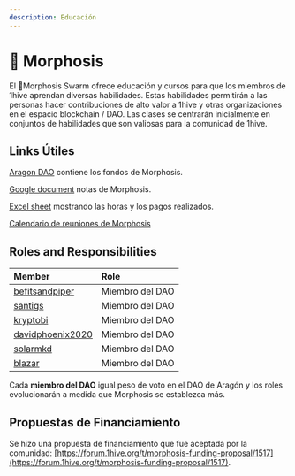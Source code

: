 ```yaml
---
description: Educación
---
```


# 🦋 Morphosis

El 🦋Morphosis Swarm ofrece educación y cursos para que los miembros de 1hive aprendan diversas habilidades. Estas habilidades permitirán a las personas hacer contribuciones de alto valor a 1hive y otras organizaciones en el espacio blockchain / DAO. Las clases se centrarán inicialmente en conjuntos de habilidades que son valiosas para la comunidad de 1hive.

## Links Útiles

[Aragon DAO](https://aragon.1hive.org/?#/morphosis/) contiene los fondos de Morphosis.

[Google document](https://docs.google.com/document/d/1B-gIVnJwZ9nhhDttyhdDE81hpx-BDd3duHGCJNONjGc/edit#) notas de Morphosis.

[Excel sheet](https://docs.google.com/spreadsheets/d/1c8xdLYi8SkElAyGNANBTd3Qe6wTxDTBTgaw1uIAqb1o/edit?usp=sharing) mostrando las horas y los pagos realizados.

[Calendario de reuniones de Morphosis](https://calendar.google.com/calendar/u/0/embed?src=c_k77c78d1kdt9e1vpk2cvjcc7jg@group.calendar.google.com&ctz)

## Roles and Responsibilities

| Member | Role |
| :--- | :--- |
| [befitsandpiper](https://forum.1hive.org/u/befitsandpiper/summary) | Miembro del DAO  |
| [santigs](https://forum.1hive.org/u/santigs) | Miembro del DAO  |
| [kryptobi](https://forum.1hive.org/u/kryptobi) | Miembro del DAO  |
| [davidphoenix2020](https://forum.1hive.org/u/davidphoenix2020) | Miembro del DAO  |
| [solarmkd](https://forum.1hive.org/u/solarmkd) | Miembro del DAO  |
| [blazar](https://forum.1hive.org/u/blazar) | Miembro del DAO  |

Cada **miembro del DAO** igual peso de voto en el DAO de Aragón y los roles evolucionarán a medida que Morphosis se establezca más.

## Propuestas de Financiamiento

Se hizo una propuesta de financiamiento que fue aceptada por la comunidad: [https://forum.1hive.org/t/morphosis-funding-proposal/1517](https://forum.1hive.org/t/morphosis-funding-proposal/1517).

